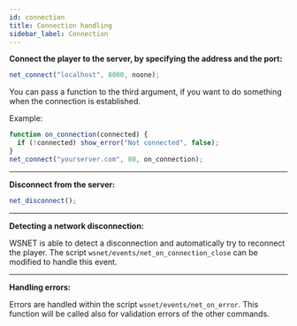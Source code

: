 ```yaml
---
id: connection
title: Connection handling
sidebar_label: Connection
---
```



**Connect the player to the server, by specifying the address and the port:**


```js
net_connect("localhost", 8080, noone);
```

You can pass a function to the third argument, if you want to do something when the connection is established.

Example:

```js
function on_connection(connected) {
  if (!connected) show_error("Not connected", false);
}
net_connect("yourserver.com", 80, on_connection);
```

---

**Disconnect from the server:**

```js
net_disconnect();
```

---

**Detecting a network disconnection:**

WSNET is able to detect a disconnection and automatically try to reconnect the player.
The script `wsnet/events/net_on_connection_close` can be modified to handle this event.

---

**Handling errors:**

Errors are handled within the script `wsnet/events/net_on_error`. 
This function will be called also for validation errors of the other commands.
